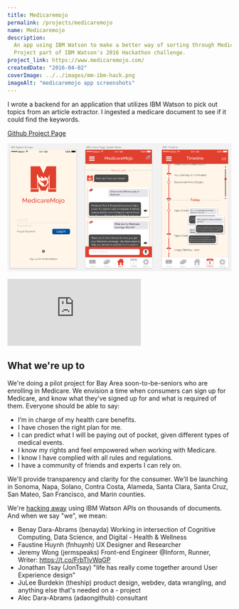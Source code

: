 ```yaml
---
title: Medicaremojo
permalink: /projects/medicaremojo
name: Medicaremojo
description:
  An app using IBM Watson to make a better way of sorting through Medicare documentation.
  Project part of IBM Watson's 2016 Hackathon challenge.
project_link: https://www.medicaremojo.com/
createdDate: "2016-04-02"
coverImage: ../../images/mm-ibm-hack.png
imageAlt: "medicaremojo app screenshots"
---
```


I wrote a backend for an application that utilizes IBM Watson to pick out topics from an article extractor. I ingested a medicare document to see if it could find the keywords.

[Github Project Page](https://github.com/medicaremojo/ibmhack)

![medicaremojo app screenshots](../../images/mm-ibm-hack.png)

<iframe
  class="aspect-video w-full"
  src="https://www.youtube.com/embed/N-x-24C38Kk"
  title="YouTube video player"
  frameborder="0"
  allow="accelerometer; autoplay; clipboard-write; encrypted-media; gyroscope; picture-in-picture; web-share"
  allowfullscreen
></iframe>

## What we're up to

We're doing a pilot project for Bay Area soon-to-be-seniors who are enrolling in Medicare. We envision a time when consumers can sign up for Medicare, and know what they’ve signed up for and what is required of them. Everyone should be able to say:

- I’m in charge of my health care benefits.
- I have chosen the right plan for me.
- I can predict what I will be paying out of pocket, given different types of medical events.
- I know my rights and feel empowered when working with Medicare.
- I know I have complied with all rules and regulations.
- I have a community of friends and experts I can rely on.

We'll provide transparency and clarity for the consumer. We'll be launching in Sonoma, Napa, Solano, Contra Costa, Alameda, Santa Clara, Santa Cruz, San Mateo, San Francisco, and Marin counties.

We're [hacking away](https://devpost.com/software/medicaremojo-hieqj8) using IBM Watson APIs on thousands of documents. And when we say "we", we mean:

- Benay Dara-Abrams (benayda)
  Working in intersection of Cognitive Computing, Data Science, and Digital - Health & Wellness
- Faustine Huynh (fnhuynh)
  UX Designer and Researcher
- Jeremy Wong (jermspeaks)
  Front-end Engineer @Inform, Runner, Writer: https://t.co/FrbTIvWqGP
- Jonathan Tsay (JonTsay)
  "life has really come together around User Experience design"
- JuLee Burdekin (theship)
  product design, webdev, data wrangling, and anything else that's needed on a - project
- Alec Dara-Abrams (adaongithub)
  consultant
